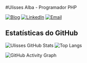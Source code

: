 #Ulisses Alba - Programador PHP 

[![Blog](https://img.shields.io/badge/Blog-AlbaWeb.com.br-blue)](https://albaweb.com.br)
[![LinkedIn](https://img.shields.io/badge/LinkedIn-Connect-blue)](https://www.linkedin.com/in/ulisses-alba/)
[![Email](https://img.shields.io/badge/Email-ulisses.alba.dev%40gmail.com-red)](mailto:ulisses.alba.dev@gmail.com)


## Estatísticas do GitHub

![Ulisses GitHub Stats](https://github-readme-stats.vercel.app/api?username=UlissesAlba&show_icons=true&theme=radical) ![Top Langs](https://github-readme-stats.vercel.app/api/top-langs/?username=UlissesAlba&layout=compact&theme=radical)

![GitHub Activity Graph](https://github-readme-activity-graph.cyclic.app/graph?username=UlissesAlba&theme=dracula&hide_border=true)


